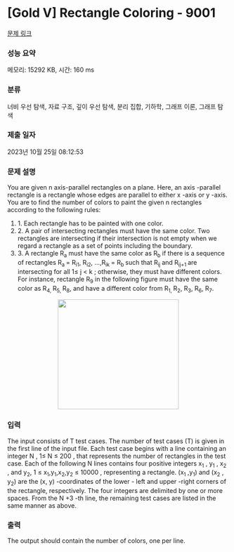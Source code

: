 # [Gold V] Rectangle Coloring - 9001 

[문제 링크](https://www.acmicpc.net/problem/9001) 

### 성능 요약

메모리: 15292 KB, 시간: 160 ms

### 분류

너비 우선 탐색, 자료 구조, 깊이 우선 탐색, 분리 집합, 기하학, 그래프 이론, 그래프 탐색

### 제출 일자

2023년 10월 25일 08:12:53

### 문제 설명

<p>You are given n axis-parallel rectangles on a plane. Here, an axis -parallel rectangle is a rectangle whose edges are parallel to either x -axis or y -axis. You are to find the number of colors to paint the given n rectangles according to the following rules:</p>

<ol>
	<li>1. Each rectangle has to be painted with one color.</li>
	<li>2. A pair of intersecting rectangles must have the same color. Two rectangles are intersecting if their intersection is not empty when we regard a rectangle as a set of points including the boundary.</li>
	<li>3. A rectangle R<sub>a</sub> must have the same color as R<sub>b</sub> if there is a sequence of rectangles R<sub>a </sub>= R<sub>i1</sub>, R<sub>i2</sub>, …,R<sub>ik </sub>= R<sub>b </sub>such that R<sub>ij </sub>and R<sub>ij+1 </sub>are intersecting for all 1≤ j < k ; otherwise, they must have different colors. For instance, rectangle R<sub>9</sub> in the following figure must have the same color as R<sub>4, </sub>R<sub>5, </sub>R<sub>8</sub>, and have a different color from R<sub>1, </sub>R<sub>2</sub>, R<sub>3</sub>, R<sub>6</sub>, R<sub>7</sub>.</li>
</ol>

<p style="text-align: center;"><img alt="" src="https://onlinejudgeimages.s3.amazonaws.com/problem/9001/%EC%8A%A4%ED%81%AC%EB%A6%B0%EC%83%B7%202016-11-15%20%EC%98%A4%ED%9B%84%205.08.12.png" style="height:250px; width:275px"></p>

### 입력 

 <p>The input consists of T test cases. The number of test cases (T) is given in the first line of the input file. Each test case begins with a line containing an integer N , 1≤ N ≤ 200 , that represents the number of rectangles in the test case. Each of the following N lines contains four positive integers x<sub>1</sub> , y<sub>1</sub> , x<sub>2</sub> , and y<sub>2</sub>, 1 ≤ x<sub>1</sub>,y<sub>1</sub>,x<sub>2</sub>,y<sub>2</sub> ≤ 10000 , representing a rectangle. (x<sub>1</sub> ,y<sub>1</sub>) and (x<sub>2</sub> , y<sub>2</sub>) are the (x, y) -coordinates of the lower - left and upper -right corners of the rectangle, respectively. The four integers are delimited by one or more spaces. From the N +3 -th line, the remaining test cases are listed in the same manner as above.</p>

### 출력 

 <p>The output should contain the number of colors, one per line.</p>

